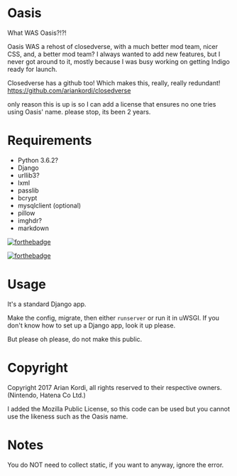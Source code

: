 # Oasis

What WAS Oasis?!?!

Oasis WAS a rehost of closedverse, with a much better mod team, nicer CSS, and, a better mod team? I always wanted to add new features, but I never got around to it, mostly because I was busy working on getting Indigo ready for launch.

Closedverse has a github too! Which makes this, really, really redundant! https://github.com/ariankordi/closedverse

only reason this is up is so I can add a license that ensures no one tries using Oasis' name. please stop, its been 2 years.



# Requirements
  * Python 3.6.2?
  * Django
  * urllib3?
  * lxml
  * passlib
  * bcrypt
  * mysqlclient (optional)
  * pillow
  * imghdr?
  * markdown

[![forthebadge](https://forthebadge.com/images/badges/made-with-python.svg)](https://forthebadge.com)

[![forthebadge](https://forthebadge.com/images/badges/you-didnt-ask-for-this.svg)](https://forthebadge.com)

# Usage

It's a standard Django app.

Make the config, migrate, then either `runserver` or run it in uWSGI.
If you don't know how to set up a Django app, look it up please.

But please oh please, do not make this public.

# Copyright
Copyright 2017 Arian Kordi, all rights reserved to their respective owners. (Nintendo, Hatena Co Ltd.)

I added the Mozilla Public License, so this code can be used but you cannot use the likeness such as the Oasis name.

# Notes

You do NOT need to collect static, if you want to anyway, ignore the error.
